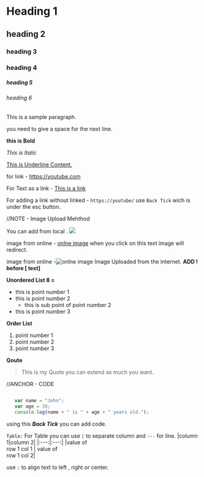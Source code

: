 # Heading 1
## heading 2
### heading 3
### heading 4
##### heading 5
###### heading 6
 This is a sample paragraph. 
 
 you need to give a space for the next line.

 **this is Bold**

 _This is Italic_

 <ins>This is Underline Content.</ins>

 for link - https://youtube.com

 For Text as a link - [This is a link](https://youtube.com)

 For adding a link without linked - `https://youtube/` use `Back Tick` wich is under the esc button.




 //NOTE - Image Upload Mehthod
 
You can add from local .
![ ](bwc-logo-1.png)




  image from online - [onlne image](https://images.ctfassets.net/2pyx8rwuvz6x/6ripdMG3FUQnJCEuMOk5MK/1623aa4f205c8cffe8d11916bdb26287/PressAssets_Brand.png?fm=webp&q=85) when you click on this text image will redirect.


image from online -![onlne image](https://images.ctfassets.net/2pyx8rwuvz6x/6ripdMG3FUQnJCEuMOk5MK/1623aa4f205c8cffe8d11916bdb26287/PressAssets_Brand.png?fm=webp&q=85) Image Uploaded from the internet. **ADD ! before [ text]**


**Unordered List 8 
=**

- this is point number 1
- this is point number 2
    - this is sub point of point number 2
- this is point number 3

**Order List**

1. point number 1
2. point number 2
3. point number 3

**Qoute**

>This is my Quote you can extend as much you want.

//ANCHOR - CODE

```javascript

   var name = "John";
   var age = 30;
   console.log(name + " is " + age + " years old.");

```
using this ***Back Tick*** you can add code.

`Table:` For Table you can use `|` to separate column and `---` for line. 
|column 1|column 2|
|:---:|:---:|
|value of<br> row 1 col 1 | value of<br> row 1 col 2|

use `:` to align text to left , right or center.









